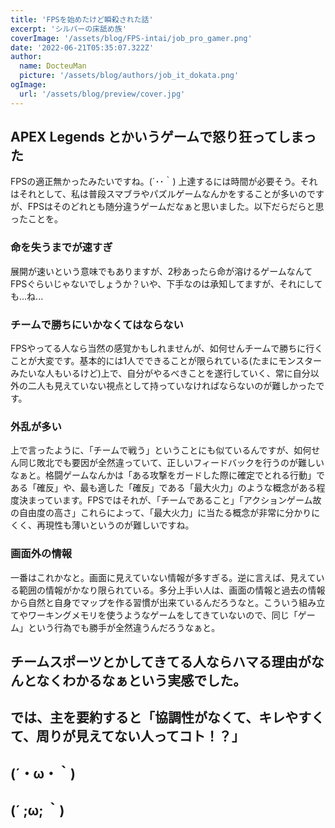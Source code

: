 ```yaml
---
title: 'FPSを始めたけど瞬殺された話'
excerpt: 'シルバーの床舐め族'
coverImage: '/assets/blog/FPS-intai/job_pro_gamer.png'
date: '2022-06-21T05:35:07.322Z'
author:
  name: DocteuMan
  picture: '/assets/blog/authors/job_it_dokata.png'
ogImage:
  url: '/assets/blog/preview/cover.jpg'
---
```


## APEX Legends とかいうゲームで怒り狂ってしまった

FPSの適正無かったみたいですね。(´･･｀)
上達するには時間が必要そう。それはそれとして、私は普段スマブラやパズルゲームなんかをすることが多いのですが、FPSはそのどれとも随分違うゲームだなぁと思いました。以下だらだらと思ったことを。

### 命を失うまでが速すぎ

展開が速いという意味でもありますが、2秒あったら命が溶けるゲームなんてFPSぐらいじゃないでしょうか？いや、下手なのは承知してますが、それにしても...ね...

### チームで勝ちにいかなくてはならない

FPSやってる人なら当然の感覚かもしれませんが、如何せんチームで勝ちに行くことが大変です。基本的には1人でできることが限られている(たまにモンスターみたいな人もいるけど)上で、自分がやるべきことを遂行していく、常に自分以外の二人も見えていない視点として持っていなければならないのが難しかったです。

### 外乱が多い

上で言ったように、「チームで戦う」ということにも似ているんですが、如何せん同じ敗北でも要因が全然違っていて、正しいフィードバックを行うのが難しいなぁと。格闘ゲームなんかは「ある攻撃をガードした際に確定でとれる行動」である「確反」や、最も適した「確反」である「最大火力」のような概念がある程度決まっています。FPSではそれが、「チームであること」「アクションゲーム故の自由度の高さ」これらによって、「最大火力」に当たる概念が非常に分かりにくく、再現性も薄いというのが難しいですね。

### 画面外の情報
一番はこれかなと。画面に見えていない情報が多すぎる。逆に言えば、見えている範囲の情報がかなり限られている。多分上手い人は、画面の情報と過去の情報から自然と自身でマップを作る習慣が出来ているんだろうなと。こういう組み立てやワーキングメモリを使うようなゲームをしてきていないので、同じ「ゲーム」という行為でも勝手が全然違うんだろうなぁと。

## チームスポーツとかしてきてる人ならハマる理由がなんとなくわかるなぁという実感でした。

## では、主を要約すると「協調性がなくて、キレやすくて、周りが見えてない人ってコト！？」

## (´・ω・｀)

## (´ ;ω; ｀)